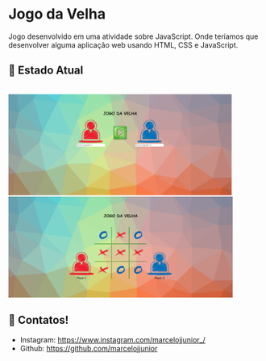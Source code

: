 # Jogo da Velha
Jogo desenvolvido em uma atividade sobre JavaScript. Onde teriamos que desenvolver alguma aplicação web usando HTML, CSS e JavaScript.
 
## 📱 Estado Atual



<p align="left">
<code>
<img src="imagens/readme/telaInicial.png" height="200px">
<img src="imagens/readme/telaJogo.png" height="200px">
</code>
</p>
 
## 📌 Contatos!
- Instagram: https://www.instagram.com/marcelojjunior_/
- Github: https://github.com/marcelojjunior